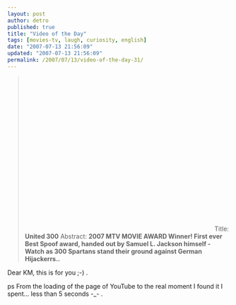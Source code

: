 ```yaml
---
layout: post
author: detro
published: true
title: "Video of the Day"
tags: [movies-tv, laugh, curiosity, english]
date: "2007-07-13 21:56:09"
updated: "2007-07-13 21:56:09"
permalink: /2007/07/13/video-of-the-day-31/
---
```


<blockquote>
<object width="425" height="350"><param name="movie" value="http://www.youtube.com/v/E3CRE9kFRvo&rel=0"></param><param name="wmode" value="transparent"></param><embed src="http://www.youtube.com/v/E3CRE9kFRvo&rel=0" type="application/x-shockwave-flash" wmode="transparent" width="425" height="350"></embed></object>
Title: <strong>United 300</strong>
Abstract: <strong>2007 MTV MOVIE AWARD Winner! First ever Best Spoof award, handed out by Samuel L. Jackson himself - Watch as 300 Spartans stand their ground against German Hijackerrs..</strong>
</blockquote>

Dear KM, this is for you ;-) .

ps From the loading of the page of YouTube to the real moment I found it I spent... less than 5 seconds -_- .


